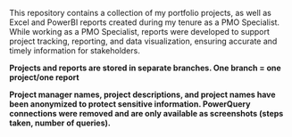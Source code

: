This repository contains a collection of my portfolio projects, as well as Excel and PowerBI reports created during my tenure as a PMO Specialist. 
While working as a PMO Specialist, reports were developed to support project tracking, reporting, and data visualization, ensuring accurate and timely information for stakeholders.


**Projects and reports are stored in separate branches. One branch = one project/one report**


**Project manager names, project descriptions, and project names have been anonymized to protect sensitive information. PowerQuery connections were removed and are only available as screenshots (steps taken, number of queries).**

